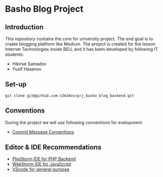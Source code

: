 # Basho Blog Project

## Introduction
This repository contains the core for university project. The end goal is to craete blogging platform like Medium.
The project is created for the lesson Internet Technologies inside BEU, and it has been developed by following IT students:
* Hikmat Samadov
* Yusif Hasanov

## Set-up
```
git clone git@github.com:s3m3dov/prj_basho_blog_backend.git
```

## Conventions
During the project we will use following conventions for evelopment:
* [Commit Message Conventions](https://www.conventionalcommits.org/en/v1.0.0/)

## Editor & IDE Recommendations
* [PhpStorm IDE for PHP Backend](https://www.jetbrains.com/phpstorm/)
* [WebStorm IDE for JavaScript](https://www.jetbrains.com/webstorm/)
* [VScode for general purpose](https://code.visualstudio.com/)
